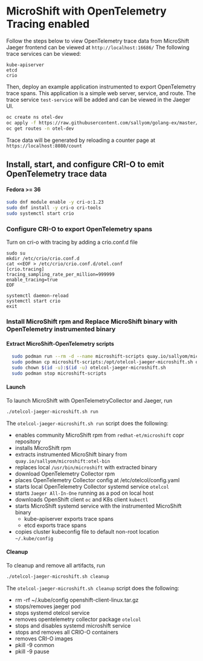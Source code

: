 # MicroShift with OpenTelemetry Tracing enabled

Follow the steps below to view OpenTelemetry trace data from MicroShift
Jaeger frontend can be viewed at `http://localhost:16686/`
The following trace services can be viewed:

```
kube-apiserver
etcd
crio
```

Then, deploy an example application instrumented to export OpenTelemetry trace spans.
This application is a simple web server, service, and route.
The trace service `test-service` will be added and can be viewed in the Jaeger UI.

```bash
oc create ns otel-dev
oc apply -f https://raw.githubusercontent.com/sallyom/golang-ex/master/opentelemetry-sample-app/sample-app-microshift.yaml
oc get routes -n otel-dev
```
Trace data will be generated by reloading a counter page at `https://localhost:8080/count`

## Install, start, and configure CRI-O to emit OpenTelemetry trace data

#### Fedora >= 36

```sh
sudo dnf module enable -y cri-o:1.23
sudo dnf install -y cri-o cri-tools
sudo systemctl start crio
```
### Configure CRI-O to export OpenTelemetry spans

Turn on cri-o with tracing by adding a crio.conf.d file

```shell
sudo su
mkdir /etc/crio/crio.conf.d
cat <<EOF > /etc/crio/crio.conf.d/otel.conf
[crio.tracing]
tracing_sampling_rate_per_million=999999
enable_tracing=true
EOF

systemctl daemon-reload
systemctl start crio
exit
```

### Install MicroShift rpm and Replace MicroShift binary with OpenTelemetry instrumented binary

#### Extract MicroShift-OpenTelemetry scripts

```bash
  sudo podman run --rm -d --name microshift-scripts quay.io/sallyom/microshift:otel-bin sleep 30
  sudo podman cp microshift-scripts:/opt/otelcol-jaeger-microshift.sh otelcol-jaeger-microshift.sh
  sudo chown $(id -u):$(id -u) otelcol-jaeger-microshift.sh
  sudo podman stop microshift-scripts
```

#### Launch

To launch MicroShift with OpenTelemetryCollector and Jaeger, run 

```bash
./otelcol-jaeger-microshift.sh run
```

The `otelcol-jaeger-microshift.sh run` script does the following:

- enables community MicroShift rpm from `redhat-et/microshift` copr repository
- installs MicroShift rpm
- extracts instrumented MicroShift binary from `quay.io/sallyom/microshift:otel-bin`
- replaces local `/usr/bin/microshift` with extracted binary
- download OpenTelemetry Collector rpm
- places OpenTelemetry Collector config at /etc/otelcol/config.yaml
- starts local OpenTelemetry Collector systemd service `otelcol`
- starts `Jaeger All-In-One` running as a pod on local host
- downloads OpenShift client `oc` and K8s client `kubectl`
- starts MicroShift systemd service with the instrumented MicroShift binary
    - kube-apiserver exports trace spans
    - etcd exports trace spans
- copies cluster kubeconfig file to default non-root location `~/.kube/config`

#### Cleanup

To cleanup and remove all artifacts, run 

```bash
./otelcol-jaeger-microshift.sh cleanup
```

The `otelcol-jaeger-microshift.sh cleanup` script does the following:

- rm -rf ~/.kube/config openshift-client-linux.tar.gz
- stops/removes jaeger pod
- stops systemd otelcol service
- removes opentelemetry collector package `otelcol`
- stops and disables systemd microshift service
- stops and removes all CRIO-O containers
- removes CRI-O images
- pkill -9 conmon
- pkill -9 pause
